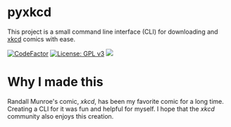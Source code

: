 # pyxkcd
This project is a small command line interface (CLI) for downloading and [xkcd](https://xkcd.com/) comics with ease.

[![CodeFactor](https://www.codefactor.io/repository/github/drunkpolishbear/pyxkcd/badge)](https://www.codefactor.io/repository/github/drunkpolishbear/pyxkcd)
[![License: GPL v3](https://img.shields.io/badge/License-GPLv3-blue.svg)](https://www.gnu.org/licenses/gpl-3.0)
![](https://img.shields.io/badge/Code%20Style-PEP8-violet)

# Why I made this
Randall Munroe's comic, *xkcd*,  has been my favorite comic for a long time. Creating a CLI for it was fun and helpful for myself. I hope that the *xkcd* community also enjoys this creation.
